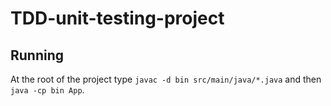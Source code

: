 # TDD-unit-testing-project

## Running
At the root of the project type `javac -d bin src/main/java/*.java`
and then `java -cp bin App`.